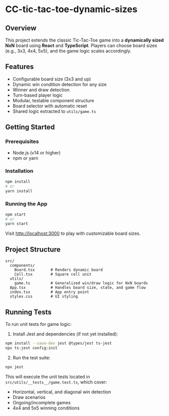 # CC-tic-tac-toe-dynamic-sizes

## Overview

This project extends the classic Tic-Tac-Toe game into a **dynamically sized NxN** board using **React** and **TypeScript**. Players can choose board sizes (e.g., 3x3, 4x4, 5x5), and the game logic scales accordingly.

## Features

- Configurable board size (3x3 and up)
- Dynamic win condition detection for any size
- Winner and draw detection
- Turn-based player logic
- Modular, testable component structure
- Board selector with automatic reset
- Shared logic extracted to `utils/game.ts`

## Getting Started

### Prerequisites
- Node.js (v14 or higher)
- npm or yarn

### Installation

```bash
npm install
# or
yarn install
````

### Running the App

```bash
npm start
# or
yarn start
```

Visit [http://localhost:3000](http://localhost:3000) to play with customizable board sizes.

## Project Structure

```
src/
  components/
    Board.tsx       # Renders dynamic board
    Cell.tsx        # Square cell unit
  utils/
    game.ts         # Generalized win/draw logic for NxN boards
  App.tsx           # Handles board size, state, and game flow
  index.tsx         # App entry point
  styles.css        # UI styling
```

## Running Tests

To run unit tests for game logic:

1. Install Jest and dependencies (if not yet installed):

```bash
npm install --save-dev jest @types/jest ts-jest
npx ts-jest config:init
```

2. Run the test suite:

```bash
npx jest
```

This will execute the unit tests located in `src/utils/__tests__/game.test.ts`, which cover:

* Horizontal, vertical, and diagonal win detection
* Draw scenarios
* Ongoing/incomplete games
* 4x4 and 5x5 winning conditions
